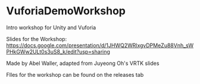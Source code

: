 # VuforiaDemoWorkshop
Intro workshop for Unity and Vuforia

Slides for the Workshop: https://docs.google.com/presentation/d/1JHWQ2WRlxgvDPMeZu88Vnh_sWPHkGWw2ULt0s3uS8_k/edit?usp=sharing

Made by Abel Waller, adapted from Juyeong Oh's VRTK slides

FIles for the workshop can be found on the releases tab
